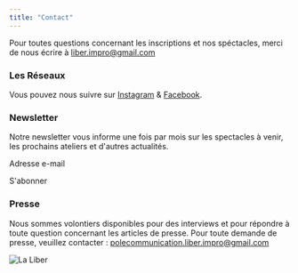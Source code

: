 ```yaml
---
title: "Contact"
---
```



Pour toutes questions concernant les inscriptions et nos spéctacles, merci de nous écrire à liber.impro@gmail.com

### Les Réseaux 

Vous pouvez nous suivre sur <a href="https://www.instagram.com/liber.impro/">Instagram</a> & <a href="https://www.facebook.com/LIBER.IMPRO">Facebook</a>.

### Newsletter

Notre newsletter vous informe une fois par mois sur les spectacles à venir, les prochains ateliers et d'autres actualités.

Adresse e-mail 

S'abonner

### Presse

Nous sommes volontiers disponibles pour des interviews et pour répondre à toute question concernant les articles de presse. Pour toute demande de presse, veuillez contacter :
polecommunication.liber.impro@gmail.com


<img src="../images/6.webp" alt="La Liber">
